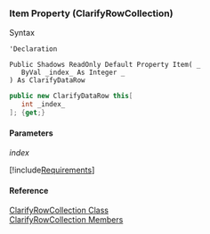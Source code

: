 ﻿### Item Property (ClarifyRowCollection)

Syntax

```vbnet
'Declaration

Public Shadows ReadOnly Default Property Item( _
   ByVal _index_ As Integer _
) As ClarifyDataRow
```

```csharp
public new ClarifyDataRow this[ 
   int _index_
]; {get;}
```

#### Parameters

_index_

[!include[Requirements](../partials/requirements.md)]

#### Reference

[ClarifyRowCollection Class](fcSDK~FChoice.Foundation.Clarify.ClarifyRowCollection.md)  
[ClarifyRowCollection Members](fcSDK~FChoice.Foundation.Clarify.ClarifyRowCollection_members.md)